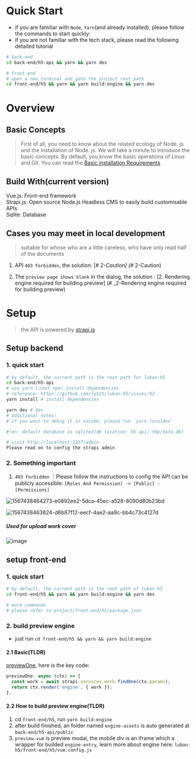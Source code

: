 # Quick Start
- if you are familiar with `Node`, `Yarn`(and already installed), please follow the commands to start quickly:
- if you are not familiar with the tech stack, please read the following detailed tutorial

```bash
# back-end
cd back-end/h5-api && yarn && yarn dev

# front-end
# open a new terminal and goto the project root path
cd front-end/h5 && yarn && yarn build:engine && yarn dev
```

# Overview

## Basic Concepts
> First of all, you need to know about the related ecology of Node. js and the installation of Node. js.
> We will take a minute to introduce the basic concepts. By default, you know the basic operations of Linux and Git.
> You can read the [Basic installation Requirements](https://strapi.io/documentation/3.0.0-beta.x/getting-started/install-requirements.html#basic-installation-requirements)

## Build With(current version)
Vue.js: Front-end framework<br />Strapi.js: Open source Node.js Headless CMS to easily build customisable APIs<br />Sqlite: Database

## Cases you may meet in local development

> suitable for whose who are a little careless, who have only read half of the documents

1. API `403 Forbidden`, the solution: [# _2-Caution] (#_ 2-Caution)

2. The `preview page shows blank` in the dialog, the solution : [2. Rendering engine required for building preview] (# _2-Rendering engine required for building preview)


# Setup
> the API is powered by [strapi.js](https://strapi.io/)

## Setup backend
### 1. quick start
```bash
# by default, the current path is the root path for luban-h5
cd back-end/h5-api
# use yarn (⚠️not npm) install dependencies
# reference: https://github.com/ly525/luban-h5/issues/92
yarn install # install dependencies

yarn dev # dev
# additional notes:
# if you want to debug it in vscode, please run `yarn localdev`

#!en: default database is sqlite3(db location: h5-api/.tmp/data.db)

# visit http://localhost:1337/admin
Please read on to config the strapi admin
```

### 2. Something important

1. `403 Forbidden` ：Please follow the instructions to config the API can be publicly accessible: `[Roles And Permission] -> [Public] - [Permissions]` 

![1567438464273-e0892ee2-5dca-45ec-a528-8090d80b23bd](https://user-images.githubusercontent.com/12668546/65381949-32addd00-dd2e-11e9-967a-e313dc6fca89.png)

![1567438463824-d6b87f12-eecf-4ae2-aa9c-bb4c73c4127d](https://user-images.githubusercontent.com/12668546/65381950-32addd00-dd2e-11e9-859a-dbec0941dc5a.png)


##### Used for upload work cover

![image](https://user-images.githubusercontent.com/12668546/91663261-64245080-eb1a-11ea-9e31-f43f910cbb57.png)



## setup front-end

### 1. quick start
```bash
# by default, the current path is the root path of luban-h5
cd front-end/h5 && yarn && yarn build:engine && yarn dev

# more commands
# please refer to project/front-end/h5/package.json
```

### 2. build preview engine
- just run `cd front-end/h5 && yarn && yarn build:engine`

#### 2.1 Basic(TLDR)
[previewOne](https://github.com/ly525/luban-h5/blob/bd486ce16fc24bfd7030fc51857a579776e12e68/back-end/h5-api/api/work/controllers/Work.js#L12), here is the key code:

```js
previewOne: async (ctx) => {
  const work = await strapi.services.work.findOne(ctx.params);
  return ctx.render('engine', { work });
},
```

#### 2.2 How to build preview engine(TLDR)
1. cd `front-end/h5`, run `yarn build:engine`
2. after build finished, an folder named `engine-assets`  is auto generated at `back-end/h5-api/public`
3. `preview.vue` is preview modal, the mobile div is an iframe which a wrapper for builded `engine-entry`, learn more about engine here: `luban-h5/front-end/h5/vue.config.js`
